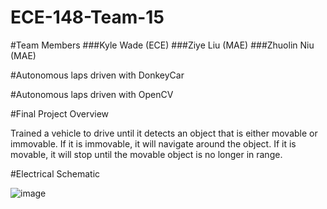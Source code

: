 # ECE-148-Team-15
#Team Members 
###Kyle Wade (ECE)
###Ziye Liu (MAE)
###Zhuolin Niu (MAE)

#Autonomous laps driven with DonkeyCar

#Autonomous laps driven with OpenCV

#Final Project Overview 

Trained a vehicle to drive until it detects an object that is either movable or immovable. If it is immovable, it will navigate around the object. If it is movable, it will stop until the movable object is no longer in range.

#Electrical Schematic

![image](https://user-images.githubusercontent.com/59634395/207242946-bb10e014-676c-411b-b30b-95ce3fc1ac43.png)
